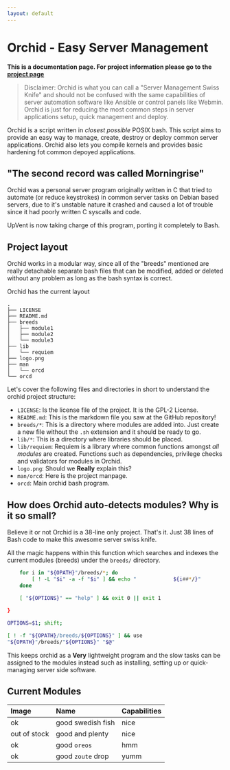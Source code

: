 ```yaml
---
layout: default
---
```


# Orchid - Easy Server Management

**This is a documentation page. For project information please go to the
[project page](https://upvent.codes/orchid)**


> Disclaimer: Orchid is what you can call a "Server Management Swiss Knife"
> and should not be confused with the same capabilities of server automation
> software like Ansible or control panels like Webmin. Orchid is just for
> reducing the most common steps in server applications setup, quick
> management and deploy.

Orchid is a script written in *closest possible* POSIX bash. This script aims
to provide an easy way to manage, create, destroy or deploy common server
applications. Orchid also lets you compile kernels and provides basic hardening
fot common depoyed applications.

## "The second record was called Morningrise"

Orchid was a personal server program originally written in C that tried to automate (or reduce keystrokes) in common server tasks on Debian based servers, due to it's unstable nature it crashed and caused a lot of trouble since it had poorly written C syscalls and code.

UpVent is now taking charge of this program, porting it completely to Bash.

## Project layout

Orchid works in a modular way, since all of the "breeds" mentioned are
really detachable separate bash files that can be modified, added or
deleted without any problem as long as the bash syntax is correct.

Orchid has the current layout

```
.
├── LICENSE
├── README.md
├── breeds
│   ├── module1
│   ├── module2
│   └── module3
├── lib
│   └── requiem
├── logo.png
├── man
│   └── orcd
└── orcd
```

Let's cover the following files and directories in short to understand
the orchid project structure:

* `LICENSE`: Is the license file of the project. It is the GPL-2 License.
* `README.md`: This is the markdown file you saw at the GitHub repository!
* `breeds/*`: This is a directory where modules are added into. Just create
a new file without the `.sh` extension and it should be ready to go.
* `lib/*`: This is a directory where libraries should be placed.
* `lib/requiem`: Requiem is a library where common functions amongst
*all modules* are created. Functions such as dependencies, privilege
checks and validators for modules in Orchid.
* `logo.png`: Should we **Really** explain this?
* `man/orcd`: Here is the project manpage.
* `orcd`: Main orchid bash program.


## How does Orchid auto-detects modules? Why is it so small?

Believe it or not Orchid is a 38-line only project. That's it.
Just 38 lines of Bash code to make this awesome server swiss knife.

All the magic happens within this function which searches and
indexes the current modules (breeds) under the `breeds/` directory.

```bash
    for i in "${OPATH}"/breeds/*; do
        [ ! -L "$i" -a -f "$i" ] && echo "            ${i##*/}"
    done

    [ "${OPTIONS}" == "help" ] && exit 0 || exit 1
   
}

OPTIONS=$1; shift;

[ ! -f "${OPATH}/breeds/${OPTIONS}" ] && use
"${OPATH}"/breeds/"${OPTIONS}" "$@"
```

This keeps orchid as a **Very** lightweight program and
the slow tasks can be assigned to the modules instead
such as installing, setting up or quick-managing server
side software.


## Current Modules

| Image        | Name          | Capabilities |
|:-------------|:------------------|:------|
| ok           | good swedish fish | nice  |
| out of stock | good and plenty   | nice  |
| ok           | good `oreos`      | hmm   |
| ok           | good `zoute` drop | yumm  |

